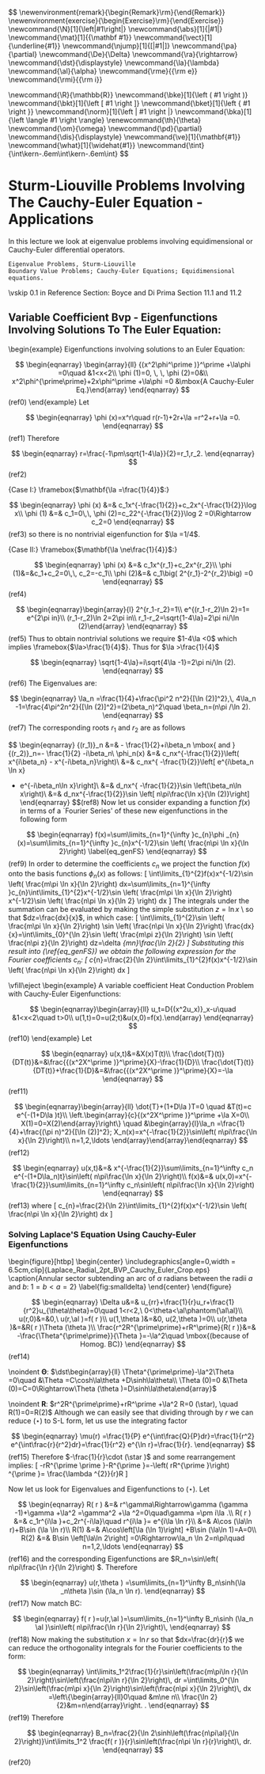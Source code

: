 
$$
\newenvironment{remark}{\begin{Remark}\rm}{\end{Remark}}
\newenvironment{exercise}{\begin{Exercise}\rm}{\end{Exercise}}
\newcommand{\N}[1]{\left\|#1\right\|}
\newcommand{\abs}[1]{|#1|}
\newcommand{\mat}[1]{{\mathbf #1}}
\newcommand{\vect}[1]{\underline{#1}}
\newcommand{\njump}[1]{[|#1|]}
\newcommand{\pa}{\partial}
\newcommand{\De}{\Delta}
\newcommand{\ra}{\rightarrow}
\newcommand{\dst}{\displaystyle}
\newcommand{\la}{\lambda}
\newcommand{\al}{\alpha}
\newcommand{\rme}{{\rm e}}
\newcommand{\rmi}{{\rm i}}

\newcommand{\R}{\mathbb{R}}
\newcommand{\bke}[1]{\left ( #1 \right )}
\newcommand{\bkt}[1]{\left [ #1 \right ]}
\newcommand{\bket}[1]{\left \{ #1 \right \}}
\newcommand{\norm}[1]{\left \| #1 \right \|}
\newcommand{\bka}[1]{\left \langle #1 \right \rangle}
\renewcommand{\th}{\theta}
\newcommand{\om}{\omega}
\newcommand{\pd}{\partial}
\newcommand{\dis}{\displaystyle}
\newcommand{\ve}[1]{\mathbf{#1}}
\newcommand{\what}[1]{\widehat{#1}}
\newcommand{\tint}{\int\kern-.6em\int\kern-.6em\int}
$$

# Sturm-Liouville Problems Involving The Cauchy-Euler Equation - Applications

In this lecture we look at eigenvalue problems involving
equidimensional or Cauchy-Euler differential operators.

```{admonition} Key Concepts
Eigenvalue Problems, Sturm-Liouville
Boundary Value Problems; Cauchy-Euler Equations; Equidimensional
equations.
```

\vskip 0.1 in
 Reference Section: Boyce and Di Prima Section 11.1 and 11.2

## Variable Coefficient Bvp - Eigenfunctions Involving Solutions To The Euler Equation:
\begin{example}  Eigenfunctions involving solutions to an Euler Equation:

$$
\begin{eqnarray}
\begin{array}{ll}
{(x^2\phi^\prime )}^\prime +\la\phi =0\quad &1<x<2\\
\phi (1)=0, \, \, \phi (2)=0&\\
x^2\phi^{\prime\prime}+2x\phi^\prime +\la\phi =0 &\mbox{A
Cauchy-Euler Eq.}\end{array}
\end{eqnarray}
$$(ref0)
\end{example}
Let

$$
\begin{eqnarray}
\phi (x)=x^r\quad r(r-1)+2r+\la =r^2+r+\la =0.
\end{eqnarray}
$$(ref1)
Therefore

$$
\begin{eqnarray}
r=\frac{-1\pm\sqrt{1-4\la}}{2}=r_1,r_2.
\end{eqnarray}
$$(ref2)


{Case I:} \framebox{$\mathbf{\la =\frac{1}{4}}$:}

$$
\begin{eqnarray}
\phi (x) &=& c_1x^{-\frac{1}{2}}+c_2x^{-\frac{1}{2}}\log x\\
\phi (1) &=& c_1=0\,\, \phi (2)=c_22^{-\frac{1}{2}}\log 2
=0\Rightarrow c_2=0
\end{eqnarray}
$$(ref3)
so there is no nontrivial eigenfunction for $\la =1/4$.

{Case II:} \framebox{$\mathbf{\la \ne\frac{1}{4}}$:}

$$
\begin{eqnarray}
\phi (x) &=& c_1x^{r_1}+c_2x^{r_2}\\
\phi (1)&=&c_1+c_2=0\,\, c_2=-c_1\\
\phi (2)&=& c_1\big( 2^{r_1}-2^{r_2}\big) =0
\end{eqnarray}
$$(ref4)

$$
\begin{eqnarray}\begin{array}{l}
2^{r_1-r_2}=1\\
 e^{(r_1-r_2)\ln 2}=1= e^{2\pi in}\\
(r_1-r_2)\ln 2=2\pi in\\
r_1-r_2=\sqrt{1-4\la}=2\pi ni/\ln (2)\end{array}
\end{eqnarray}
$$(ref5)
Thus to obtain nontrivial solutions we require $1-4\la <0$ which
implies \framebox{$\la>\frac{1}{4}$}. Thus for $\la >\frac{1}{4}$

$$
\begin{eqnarray}
\sqrt{1-4\la}=i\sqrt{4\la -1}=2\pi ni/\ln (2).
\end{eqnarray}
$$(ref6)
The Eigenvalues are:

$$
\begin{eqnarray}
\la_n =\frac{1}{4}+\frac{\pi^2 n^2}{[\ln (2)]^2},\, 4\la_n
-1=\frac{4\pi^2n^2}{[\ln (2)]^2}=(2\beta_n)^2\quad \beta_n=(n\pi
/\ln 2).
\end{eqnarray}
$$(ref7)
The corresponding roots $r_1$ and $r_2$ are as follows

$$
\begin{eqnarray}
{(r_1)}_n &=& - \frac{1}{2}+i\beta_n \mbox{ and }{(r_2)}_n=- \frac{1}{2} -i\beta_n\\
\phi_n(x) &=& c_nx^{-\frac{1}{2}}\left( x^{i\beta_n} - x^{-i\beta_n}\right)\\
&=& c_nx^{ -\frac{1}{2}}\left[ e^{i\beta_n \ln x}
- e^{-i\beta_n\ln x}\right]\\
&=& d_nx^{ -\frac{1}{2}}\sin \left(\beta_n\ln x\right)\\
&=& d_nx^{-\frac{1}{2}}\sin \left[ n\pi\frac{\ln x}{\ln (2)}\right]
\end{eqnarray}
$$(ref8)
 Now let us consider expanding a function $f(x)$ in terms of a
`Fourier Series' of these new eigenfunctions in the following form

$$
\begin{eqnarray}
f(x)=\sum\limits_{n=1}^{\infty }c_{n}\phi
_{n}(x)=\sum\limits_{n=1}^{\infty }c_{n}x^{-1/2}\sin \left(
\frac{n\pi \ln x}{\ln 2}\right) \label{eq_genFS}
\end{eqnarray}
$$(ref9)
 In order to determine the coefficients $c_n$ we project the
function $f(x)$ onto the basis functions $\phi_n(x)$ as follows:
\[
\int\limits_{1}^{2}f(x)x^{-1/2}\sin \left( \frac{m\pi \ln x}{\ln
2}\right) dx=\sum\limits_{n=1}^{\infty
}c_{n}\int\limits_{1}^{2}x^{-1/2}\sin \left(
\frac{m\pi \ln x}{\ln 2}\right) x^{-1/2}\sin \left( \frac{n\pi \ln x}{\ln 2}
\right) dx
\]
 The integrals under the summation can be evaluated by making
the simple substitution $z=\ln x$ \ so that $dz=\frac{dx}{x}$, in
which case:
\[
\int\limits_{1}^{2}\sin \left( \frac{m\pi \ln x}{\ln 2}\right) \sin
\left( \frac{n\pi \ln x}{\ln 2}\right)
\frac{dx}{x}=\int\limits_{0}^{\ln 2}\sin \left( \frac{m\pi z}{\ln
2}\right) \sin \left( \frac{n\pi z}{\ln 2}\right) dz=\delta
_{mn}\frac{\ln 2}{2}
\]
 Substituting this result into (\ref{eq_genFS}) we obtain the
following expression for the Fourier coefficients $c_n$:
\[
c_{n}=\frac{2}{\ln 2}\int\limits_{1}^{2}f(x)x^{-1/2}\sin \left(
\frac{n\pi \ln x}{\ln 2}\right) dx
\]

\vfill\eject
\begin{example} A variable coefficient Heat Conduction Problem with Cauchy-Euler Eigenfunctions:

$$
\begin{eqnarray}\begin{array}{ll}
u_t=D{(x^2u_x)}_x-u\quad &1<x<2\quad t>0\\
u(1,t)=0=u(2;t)&u(x,0)=f(x).\end{array}
\end{eqnarray}
$$(ref10)
\end{example}
Let

$$
\begin{eqnarray}
u(x,t)&=&X(x)T(t)\\
\frac{\dot{T}(t)}{DT(t)}&=&\frac{{(x^2X^\prime )}^\prime}{X}-\frac{1}{D}\\
\frac{\dot{T}(t)}{DT(t)}+\frac{1}{D}&=&\frac{{(x^2X^\prime )}^\prime}{X}=-\la
\end{eqnarray}
$$(ref11)

$$
\begin{eqnarray}\begin{array}{ll}
\dot{T}+(1+D\la )T=0 \quad &T(t)=c e^{-(1+D\la )t}\\
\left.\begin{array}{c}{(x^2X^\prime )}^\prime +\la X=0\\
X(1)=0=X(2)\end{array}\right\} \quad &\begin{array}{l}\la_n =\frac{1}{4}+\frac{(\pi n)^2}{[\ln (2)]^2}; X_n(x)=x^{-\frac{1}{2}}\sin\left( n\pi\frac{\ln x}{\ln 2}\right)\\
n=1,2,\ldots \end{array}\end{array}\end{eqnarray}
$$(ref12)

$$
\begin{eqnarray}
u(x,t)&=& x^{-\frac{1}{2}}\sum\limits_{n=1}^\infty c_n e^{-(1+D\la_n)t}\sin\left( n\pi\frac{\ln x}{\ln 2}\right)\\
f(x)&=& u(x,0)=x^{-\frac{1}{2}}\sum\limits_{n=1}^\infty
c_n\sin\left( n\pi\frac{\ln x}{\ln 2}\right)
\end{eqnarray}
$$(ref13)
 where
\[
c_{n}=\frac{2}{\ln 2}\int\limits_{1}^{2}f(x)x^{-1/2}\sin \left(
\frac{n\pi \ln x}{\ln 2}\right) dx
\]

### Solving Laplace'S Equation Using Cauchy-Euler Eigenfunctions
\begin{figure}[htbp]
\begin{center}
\includegraphics[angle=0,width = 6.5cm,clip]{Laplace_Radial_2pt_BVP_Cauchy_Euler_Crop.eps}
\caption{Annular sector subtending an arc of $\alpha$ radians
between the radii $a$ and $b$: $1=b<a=2$} \label{fig:smalldelta}
\end{center}
\end{figure}


$$
\begin{eqnarray}
\Delta u&=& u_{rr}+\frac{1}{r}u_r+\frac{1}{r^2}u_{\theta\theta}=0\quad 1<r<2,\  0<\theta<\al\phantom{\al\al}\\
u(r,0)&=&0,\ u(r,\al )=f( r )\\
u(1,\theta )&=&0, u(2,\theta )=0\\
u(r,\theta )&=&R( r )\Theta (\theta )\\
\frac{r^2R^{\prime\prime}+rR^\prime}{R( r )}&=&
-\frac{\Theta^{\prime\prime}}{\Theta }=-\la^2\quad \mbox{(because of
Homog. BC)}
\end{eqnarray}
$$(ref14)

\noindent $\mathbf{\Theta }$: $\dst\begin{array}{ll}
\Theta^{\prime\prime}-\la^2\Theta =0\quad &\Theta =C\cosh\la\theta +D\sinh\la\theta\\
\Theta (0)=0 &\Theta (0)=C=0\Rightarrow\Theta (\theta
)=D\sinh\la\theta\end{array}$

\noindent $\mathbf{R}$: $r^2R^{\prime\prime}+rR^\prime +\la^2 R=0
(\star), \quad R(1)=0=R(2)$ Although we can easily see that dividing
through by $r$ we can reduce $(\star )$ to S-L form, let us use the
integrating factor

$$
\begin{eqnarray}
\mu(r) =\frac{1}{P} e^{\int\frac{Q}{P}dr}=\frac{1}{r^2}
e^{\int\frac{r}{r^2}dr}=\frac{1}{r^2} e^{\ln r}=\frac{1}{r}.
\end{eqnarray}
$$(ref15)
Therefore $-\frac{1}{r}\cdot (\star )$ and some rearrangement
implies:
\[
-rR^{\prime \prime }-R^{\prime }=-\left( rR^{\prime }\right) ^{\prime }=
\frac{\lambda ^{2}}{r}R
\]

Now let us look for Eigenvalues and Eigenfunctions to $(\star )$.
Let

$$
\begin{eqnarray}
R( r ) &=& r^\gamma\Rightarrow\gamma (\gamma -1)+\gamma +\la^2 =\gamma^2 +\la ^2=0\quad\gamma =\pm i\la .\\
R( r ) &=& c_1r^{i\la }+c_2r^{-i\la}\quad r^{i\la }= e^{i\la \ln r}\\
  &=& A\cos (\la\ln r)+B\sin (\la \ln r)\\
R(1) &=& A\cos\left[\la (\ln 1)\right] +B\sin (\la\ln 1)=A=0\\
R(2) &=& B\sin \left[\la\ln 2\right] =0\Rightarrow\la_n \ln
2=n\pi\quad n=1,2,\ldots
\end{eqnarray}
$$(ref16)
and the corresponding Eigenfunctions are $R_n=\sin\left(
n\pi\frac{\ln r}{\ln 2}\right) $. Therefore

$$
\begin{eqnarray}
u(r,\theta ) =\sum\limits_{n=1}^\infty B_n\sinh(\la _n\theta )\sin
(\la_n \ln r).
\end{eqnarray}
$$(ref17)
Now match BC:

$$
\begin{eqnarray}
f( r )=u(r,\al )=\sum\limits_{n=1}^\infty B_n\sinh (\la_n \al
)\sin\left( n\pi\frac{\ln r}{\ln 2}\right)\,
\end{eqnarray}
$$(ref18)
Now making the substitution $x=\ln r$ so that $dx=\frac{dr}{r}$ we
can reduce the orthogonality integrals for the Fourier coefficients
to the form:

$$
\begin{eqnarray}
\int\limits_1^2\frac{1}{r}\sin\left(\frac{m\pi\ln r}{\ln
2}\right)\sin\left(\frac{n\pi\ln r}{\ln 2}\right)\, dr
=\int\limits_0^{\ln 2}\sin\left(\frac{m\pi x}{\ln
2}\right)\sin\left(\frac{n\pi x}{\ln 2}\right)\, dx
=\left\{\begin{array}{ll}0\quad &m\ne n\\ \frac{\ln
2}{2}&m=n\end{array}\right. .
\end{eqnarray}
$$(ref19)
Therefore

$$
\begin{eqnarray}
B_n=\frac{2}{\ln 2\sinh\left(\frac{n\pi\al}{\ln
2}\right)}\int\limits_1^2 \frac{f( r )}{r}\sin\left(\frac{n\pi \ln
r}{r}\right)\, dr.
\end{eqnarray}
$$(ref20)

